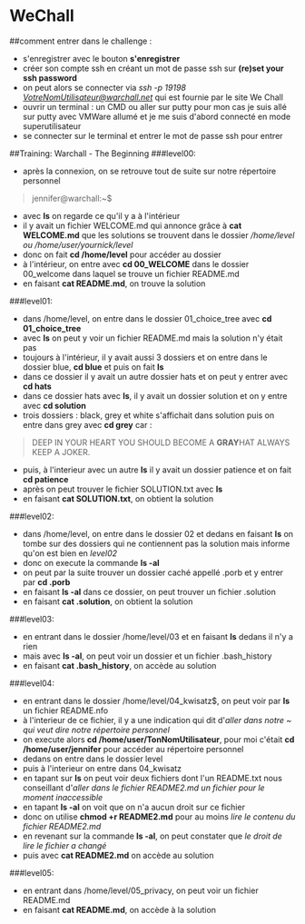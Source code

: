 # WeChall
##comment entrer dans le challenge :
- s'enregistrer avec le bouton **s'enregistrer**
- créer son compte ssh en créant un mot de passe ssh sur **(re)set your ssh password**
- on peut alors se connecter via *ssh -p 19198 VotreNomUtilisateur@warchall.net* qui est fournie par le site We Chall
- ouvrir un terminal : un CMD ou aller sur putty
pour mon cas je suis allé sur putty avec VMWare allumé et je me suis d'abord connecté en mode superutilisateur
- se connecter sur le terminal et entrer le mot de passe ssh pour entrer 

##Training: Warchall - The Beginning
###level00:
- après la connexion, on se retrouve tout de suite sur notre répertoire personnel
> jennifer@warchall:~$
- avec **ls** on regarde ce qu'il y a à l'intérieur 
- il y avait un fichier WELCOME.md qui annonce grâce à **cat WELCOME.md** que les solutions se trouvent dans le dossier */home/level ou /home/user/yournick/level*
- donc on fait **cd /home/level** pour accéder au dossier
- à l'intérieur, on entre avec **cd 00_WELCOME** dans le dossier 00_welcome dans laquel se trouve un fichier README.md
- en faisant **cat README.md**, on trouve la solution

###level01:
- dans /home/level, on entre dans le dossier 01_choice_tree avec **cd 01_choice_tree** 
- avec **ls** on peut y voir un fichier README.md mais la solution n'y était pas
- toujours à l'intérieur, il y avait aussi 3 dossiers et on entre dans le dossier blue, **cd blue** et puis on fait **ls**
- dans ce dossier il y avait un autre dossier hats et on peut y entrer avec **cd hats**
- dans ce dossier hats avec **ls**, il y avait un dossier solution et on y entre avec **cd solution**
- trois dossiers : black, grey et white s'affichait dans solution puis on entre dans grey avec **cd grey** car :
> DEEP IN YOUR HEART YOU SHOULD BECOME A **GRAY**HAT 
ALWAYS KEEP A JOKER.
- puis, à l'interieur avec un autre **ls** il y avait un dossier patience et on fait **cd patience**
- après on peut trouver le fichier SOLUTION.txt avec **ls**
- en faisant **cat SOLUTION.txt**, on obtient la solution

###level02:
- dans /home/level, on entre dans le dossier 02 et dedans en faisant **ls** on tombe sur des dossiers qui ne contiennent pas la solution mais informe qu'on est bien en *level02*
- donc on execute la commande **ls -al**
- on peut par la suite trouver un dossier caché appellé .porb et y entrer par **cd .porb**
- en faisant **ls -al** dans ce dossier, on peut trouver un fichier .solution
- en faisant **cat .solution**, on obtient la solution

###level03:
- en entrant dans le dossier /home/level/03 et en faisant **ls** dedans il n'y a rien 
- mais avec **ls -al**, on peut voir un dossier et un fichier .bash_history
- en faisant **cat .bash_history**, on accède au solution

###level04:
- en entrant dans le dossier /home/level/04_kwisatz$, on peut voir par **ls** un fichier README.nfo 
- à l'interieur de ce fichier, il y a une indication qui dit d'*aller dans notre ~ qui veut dire notre répertoire personnel*
- on execute alors **cd /home/user/TonNomUtilisateur**, pour moi c'était **cd /home/user/jennifer** pour accéder au répertoire personnel
- dedans on entre dans le dossier level
- puis à l'interieur on entre dans 04_kwisatz 
- en tapant sur **ls** on peut voir deux fichiers dont l'un README.txt nous conseillant d'*aller dans le fichier README2.md un fichier pour le moment inaccessible*
- en tapant **ls -al** on voit que on n'a aucun droit sur ce fichier 
- donc on utilise **chmod +r README2.md** pour au moins _lire le contenu du fichier README2.md_
- en revenant sur la commande **ls -al**, on peut constater que *le droit de lire le fichier a changé*
- puis avec **cat README2.md** on accède au solution

###level05:
- en entrant dans /home/level/05_privacy, on peut voir un fichier README.md
- en faisant **cat README.md**, on accède à la solution